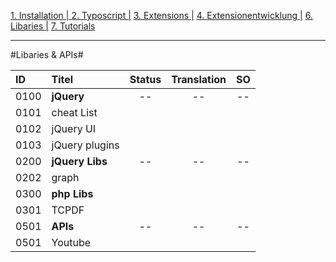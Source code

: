 [1. Installation   | ](1-installation.md)  [2. Typoscript   |](2-typoscript.md)   [3. Extensions  |](3-extensions.md)  [4. Extensionentwicklung  |](4-extensionentwicklung.md)  [6. Libaries  |](6-libaries.md)  [7. Tutorials](7-tutorials.md) 
***

#Libaries & APIs#

| ID   | Titel                          | Status       | Translation | SO   |
| :--- | :----------------------------- | :----------: | :---------: | :--: |
| 0100 | **jQuery**                     | --           | --          | --   |
| 0101 | cheat List                     |              |             |      |
| 0102 | jQuery UI                      |              |             |      |
| 0103 | jQuery plugins                 |              |             |      |
| 0200 | **jQuery Libs**                | --           | --          | --   |
| 0202 | graph                          |              |             |      |
| 0300 | **php Libs**                   |              |             |      |
| 0301 | TCPDF                          |              |             |      |
| 0501 | **APIs**                       | --           | --          | --   |
| 0501 | Youtube                        |              |             |      |

